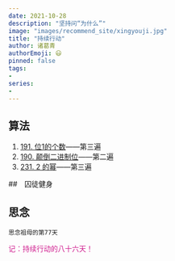 ```yaml
---
date: 2021-10-28
description: "坚持问“为什么”"
image: "images/recommend_site/xingyouji.jpg"
title: "持续行动"
author: 诸葛青
authorEmoji: 😃
pinned: false
tags:
- 
series:
-
---
```


## 算法
1. [191. 位1的个数](https://leetcode-cn.com/problems/number-of-1-bits/)——第三遍
2. [190. 颠倒二进制位](https://leetcode-cn.com/problems/reverse-bits/)——第二遍
3. [231. 2 的幂](https://leetcode-cn.com/problems/power-of-two/)——第三遍

##　囚徒健身 

## 思念
``思念祖母的第77天``


<font color=VioletRed>记：持续行动的八十六天！</font>


